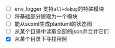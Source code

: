 - [ ] env_logger 支持`all=debug`的特殊模块
- [ ] 将基础部分提取为一个模块
- [ ] 能从scxml生成plantuml的状态图
- [ ] 从某个目录中读取全部的json并合并它们
- [x] 从某个目录下寻找用例